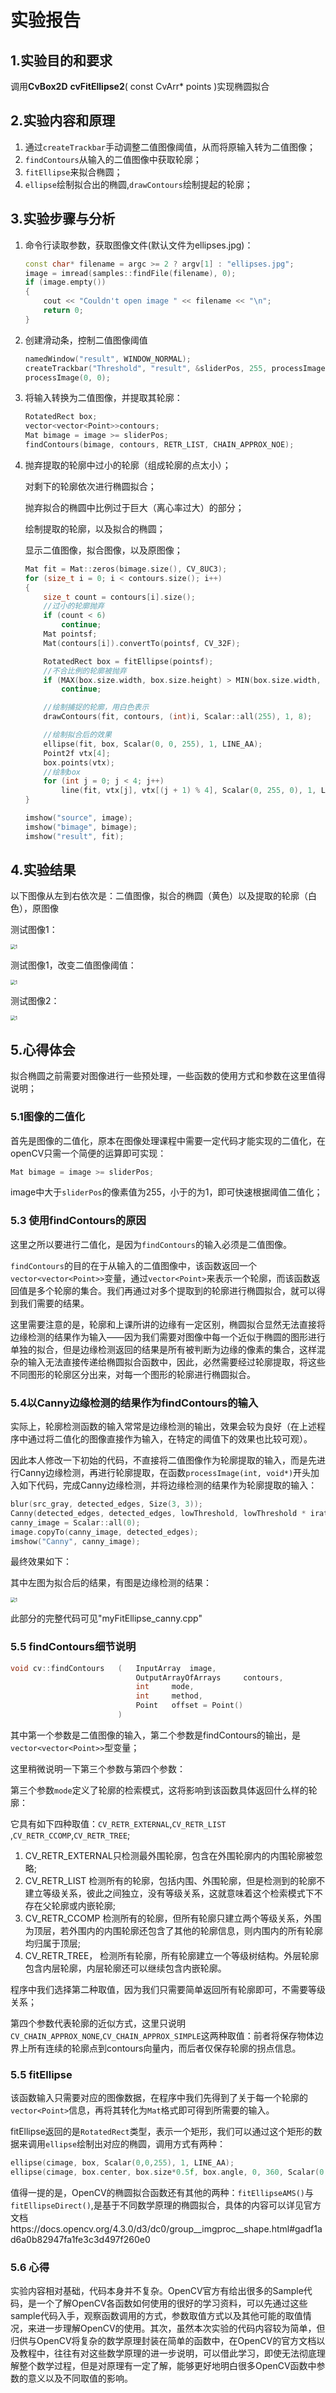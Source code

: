 



# 实验报告

## 1.实验目的和要求

调用**CvBox2D** **cvFitEllipse2**( const CvArr* points )实现椭圆拟合



## 2.实验内容和原理

1. 通过`createTrackbar`手动调整二值图像阈值，从而将原输入转为二值图像；
2. `findContours`从输入的二值图像中获取轮廓；
3. `fitEllipse`来拟合椭圆；
4. `ellipse`绘制拟合出的椭圆,`drawContours`绘制提起的轮廓；



## 3.实验步骤与分析

1. 命令行读取参数，获取图像文件(默认文件为ellipses.jpg)：

   ```c++
   const char* filename = argc >= 2 ? argv[1] : "ellipses.jpg";
   image = imread(samples::findFile(filename), 0);
   if (image.empty())
   {
       cout << "Couldn't open image " << filename << "\n";
       return 0;
   }
   ```

2. 创建滑动条，控制二值图像阈值

   ```c++
   namedWindow("result", WINDOW_NORMAL);
   createTrackbar("Threshold", "result", &sliderPos, 255, processImage);
   processImage(0, 0);
   ```

3. 将输入转换为二值图像，并提取其轮廓：

   ```c++
   RotatedRect box;
   vector<vector<Point>>contours;
   Mat bimage = image >= sliderPos;
   findContours(bimage, contours, RETR_LIST, CHAIN_APPROX_NOE);
   ```

4. 抛弃提取的轮廓中过小的轮廓（组成轮廓的点太小）；

   对剩下的轮廓依次进行椭圆拟合；

   抛弃拟合的椭圆中比例过于巨大（离心率过大）的部分；

   绘制提取的轮廓，以及拟合的椭圆；

   显示二值图像，拟合图像，以及原图像；

   ```c++
   Mat fit = Mat::zeros(bimage.size(), CV_8UC3);
   for (size_t i = 0; i < contours.size(); i++)
   {
       size_t count = contours[i].size();
       //过小的轮廓抛弃
       if (count < 6)
           continue;
       Mat pointsf;
       Mat(contours[i]).convertTo(pointsf, CV_32F);
   
       RotatedRect box = fitEllipse(pointsf);
       //不合比例的轮廓被抛弃
       if (MAX(box.size.width, box.size.height) > MIN(box.size.width, box.size.height) * 30)
           continue;
   
       //绘制捕捉的轮廓，用白色表示
       drawContours(fit, contours, (int)i, Scalar::all(255), 1, 8);
   
       //绘制拟合后的效果
       ellipse(fit, box, Scalar(0, 0, 255), 1, LINE_AA);
       Point2f vtx[4];
       box.points(vtx);
       //绘制box
       for (int j = 0; j < 4; j++)
           line(fit, vtx[j], vtx[(j + 1) % 4], Scalar(0, 255, 0), 1, LINE_AA);
   }
   
   imshow("source", image);
   imshow("bimage", bimage);
   imshow("result", fit);
   ```

   

## 4.实验结果

以下图像从左到右依次是：二值图像，拟合的椭圆（黄色）以及提取的轮廓（白色），原图像

测试图像1：

<img src=".\img\1.png" alt="1" style="zoom:50%;" />

测试图像1，改变二值图像阈值：

<img src=".\img\2.png" alt="1" style="zoom:50%;" />

测试图像2：

<img src=".\img\3.png" alt="1" style="zoom:50%;" />



## 5.心得体会

拟合椭圆之前需要对图像进行一些预处理，一些函数的使用方式和参数在这里值得说明；

### 5.1图像的二值化

首先是图像的二值化，原本在图像处理课程中需要一定代码才能实现的二值化，在openCV只需一个简便的运算即可实现：

```c++
Mat bimage = image >= sliderPos;
```

image中大于`sliderPos`的像素值为255，小于的为1，即可快速根据阈值二值化；

### 5.3 使用findContours的原因

这里之所以要进行二值化，是因为``findContours``的输入必须是二值图像。

``findContours``的目的在于从输入的二值图像中，该函数返回一个`vector<vector<Point>>`变量，通过`vector<Point>`来表示一个轮廓，而该函数返回值是多个轮廓的集合。我们再通过对多个提取到的轮廓进行椭圆拟合，就可以得到我们需要的结果。

这里需要注意的是，轮廓和上课所讲的边缘有一定区别，椭圆拟合显然无法直接将边缘检测的结果作为输入——因为我们需要对图像中每一个近似于椭圆的图形进行单独的拟合，但是边缘检测返回的结果是所有被判断为边缘的像素的集合，这样混杂的输入无法直接传递给椭圆拟合函数中，因此，必然需要经过轮廓提取，将这些不同图形的轮廓区分出来，对每一个图形的轮廓进行椭圆拟合。

### 5.4以Canny边缘检测的结果作为findContours的输入

实际上，轮廓检测函数的输入常常是边缘检测的输出，效果会较为良好（在上述程序中通过将二值化的图像直接作为输入，在特定的阈值下的效果也比较可观）。

因此本人修改一下初始的代码，不直接将二值图像作为轮廓提取的输入，而是先进行Canny边缘检测，再进行轮廓提取，在函数`processImage(int, void*)`开头加入如下代码，完成Canny边缘检测，并将边缘检测的结果作为轮廓提取的输入：

```c++
blur(src_gray, detected_edges, Size(3, 3));
Canny(detected_edges, detected_edges, lowThreshold, lowThreshold * iratio, kernel_size);
canny_image = Scalar::all(0);
image.copyTo(canny_image, detected_edges);
imshow("Canny", canny_image);
```

最终效果如下：

其中左图为拟合后的结果，有图是边缘检测的结果：

<img src=".\img\4.png" alt="1" style="zoom:50%;" />

此部分的完整代码可见"myFitEllipse_canny.cpp"

### 5.5 findContours细节说明

```c++
void cv::findContours	(	InputArray 	image,
							OutputArrayOfArrays 	contours,
							int 	mode,
							int 	method,
							Point 	offset = Point() 
						)		
```

其中第一个参数是二值图像的输入，第二个参数是findContours的输出，是`vector<vector<Point>>`型变量；

这里稍微说明一下第三个参数与第四个参数：

第三个参数`mode`定义了轮廓的检索模式，这将影响到该函数具体返回什么样的轮廓：

它具有如下四种取值：`CV_RETR_EXTERNAL`,`CV_RETR_LIST `,`CV_RETR_CCOMP`,`CV_RETR_TREE`;

1. CV_RETR_EXTERNAL只检测最外围轮廓，包含在外围轮廓内的内围轮廓被忽略;
2. CV_RETR_LIST  检测所有的轮廓，包括内围、外围轮廓，但是检测到的轮廓不建立等级关系，彼此之间独立，没有等级关系，这就意味着这个检索模式下不存在父轮廓或内嵌轮廓;
3. CV_RETR_CCOMP  检测所有的轮廓，但所有轮廓只建立两个等级关系，外围为顶层，若外围内的内围轮廓还包含了其他的轮廓信息，则内围内的所有轮廓均归属于顶层;
4. CV_RETR_TREE， 检测所有轮廓，所有轮廓建立一个等级树结构。外层轮廓包含内层轮廓，内层轮廓还可以继续包含内嵌轮廓。

程序中我们选择第二种取值，因为我们只需要简单返回所有轮廓即可，不需要等级关系；

第四个参数代表轮廓的近似方式，这里只说明`CV_CHAIN_APPROX_NONE`,`CV_CHAIN_APPROX_SIMPLE`这两种取值：前者将保存物体边界上所有连续的轮廓点到contours向量内，而后者仅保存轮廓的拐点信息。

### 5.5 fitEllipse

该函数输入只需要对应的图像数据，在程序中我们先得到了关于每一个轮廓的`vector<Point>`信息，再将其转化为`Mat`格式即可得到所需要的输入。

fitEllipse返回的是`RotatedRect`类型，表示一个矩形，我们可以通过这个矩形的数据来调用`ellipse`绘制出对应的椭圆，调用方式有两种：

```c++
ellipse(cimage, box, Scalar(0,0,255), 1, LINE_AA);
ellipse(cimage, box.center, box.size*0.5f, box.angle, 0, 360, Scalar(0,255,255), 1, LINE_AA);
```

值得一提的是，OpenCV的椭圆拟合函数还有其他的两种：`fitEllipseAMS()`与`fitEllipseDirect()`,是基于不同数学原理的椭圆拟合，具体的内容可以详见官方文档https://docs.opencv.org/4.3.0/d3/dc0/group__imgproc__shape.html#gadf1ad6a0b82947fa1fe3c3d497f260e0

### 5.6 心得

实验内容相对基础，代码本身并不复杂。OpenCV官方有给出很多的Sample代码，是一个了解OpenCV各函数如何使用的很好的学习资料，可以先通过这些sample代码入手，观察函数调用的方式，参数取值方式以及其他可能的取值情况，来进一步理解OpenCV的使用。其次，虽然本次实验的代码内容较为简单，但归供与OpenCV将复杂的数学原理封装在简单的函数中，在OpenCV的官方文档以及教程中，往往有对这些数学原理的进一步说明，可以借此学习，即使无法彻底理解整个数学过程，但是对原理有一定了解，能够更好地明白很多OpenCV函数中参数的意义以及不同取值的影响。